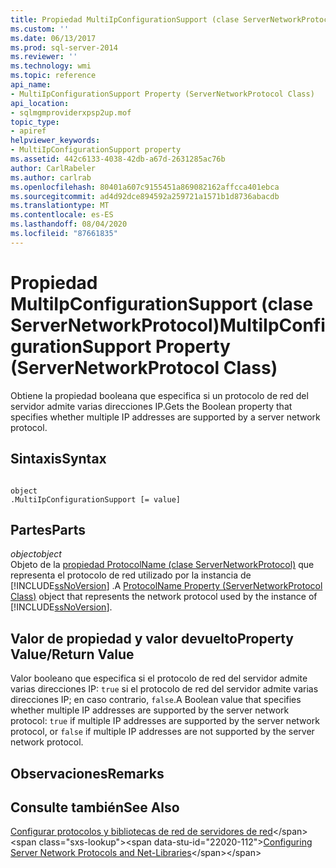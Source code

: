 ```yaml
---
title: Propiedad MultiIpConfigurationSupport (clase ServerNetworkProtocol) | Microsoft Docs
ms.custom: ''
ms.date: 06/13/2017
ms.prod: sql-server-2014
ms.reviewer: ''
ms.technology: wmi
ms.topic: reference
api_name:
- MultiIpConfigurationSupport Property (ServerNetworkProtocol Class)
api_location:
- sqlmgmproviderxpsp2up.mof
topic_type:
- apiref
helpviewer_keywords:
- MultiIpConfigurationSupport property
ms.assetid: 442c6133-4038-42db-a67d-2631285ac76b
author: CarlRabeler
ms.author: carlrab
ms.openlocfilehash: 80401a607c9155451a869082162affcca401ebca
ms.sourcegitcommit: ad4d92dce894592a259721a1571b1d8736abacdb
ms.translationtype: MT
ms.contentlocale: es-ES
ms.lasthandoff: 08/04/2020
ms.locfileid: "87661835"
---
```

# <a name="multiipconfigurationsupport-property-servernetworkprotocol-class"></a><span data-ttu-id="22020-102">Propiedad MultiIpConfigurationSupport (clase ServerNetworkProtocol)</span><span class="sxs-lookup"><span data-stu-id="22020-102">MultiIpConfigurationSupport Property (ServerNetworkProtocol Class)</span></span>
  <span data-ttu-id="22020-103">Obtiene la propiedad booleana que especifica si un protocolo de red del servidor admite varias direcciones IP.</span><span class="sxs-lookup"><span data-stu-id="22020-103">Gets the Boolean property that specifies whether multiple IP addresses are supported by a server network protocol.</span></span>  
  
## <a name="syntax"></a><span data-ttu-id="22020-104">Sintaxis</span><span class="sxs-lookup"><span data-stu-id="22020-104">Syntax</span></span>  
  
```  
  
object  
.MultiIpConfigurationSupport [= value]  
```  
  
## <a name="parts"></a><span data-ttu-id="22020-105">Partes</span><span class="sxs-lookup"><span data-stu-id="22020-105">Parts</span></span>  
 <span data-ttu-id="22020-106">*object*</span><span class="sxs-lookup"><span data-stu-id="22020-106">*object*</span></span>  
 <span data-ttu-id="22020-107">Objeto de la [propiedad ProtocolName (clase ServerNetworkProtocol)](servernetworkprotocol-class.md) que representa el protocolo de red utilizado por la instancia de [!INCLUDE[ssNoVersion](../../../includes/ssnoversion-md.md)] .</span><span class="sxs-lookup"><span data-stu-id="22020-107">A [ProtocolName Property (ServerNetworkProtocol Class)](servernetworkprotocol-class.md) object that represents the network protocol used by the instance of [!INCLUDE[ssNoVersion](../../../includes/ssnoversion-md.md)].</span></span>  
  
## <a name="property-valuereturn-value"></a><span data-ttu-id="22020-108">Valor de propiedad y valor devuelto</span><span class="sxs-lookup"><span data-stu-id="22020-108">Property Value/Return Value</span></span>  
 <span data-ttu-id="22020-109">Valor booleano que especifica si el protocolo de red del servidor admite varias direcciones IP: `true` si el protocolo de red del servidor admite varias direcciones IP; en caso contrario, `false`.</span><span class="sxs-lookup"><span data-stu-id="22020-109">A Boolean value that specifies whether multiple IP addresses are supported by the server network protocol: `true` if multiple IP addresses are supported by the server network protocol, or `false` if multiple IP addresses are not supported by the server network protocol.</span></span>  
  
## <a name="remarks"></a><span data-ttu-id="22020-110">Observaciones</span><span class="sxs-lookup"><span data-stu-id="22020-110">Remarks</span></span>  
  
## <a name="see-also"></a><span data-ttu-id="22020-111">Consulte también</span><span class="sxs-lookup"><span data-stu-id="22020-111">See Also</span></span>  
 <span data-ttu-id="22020-112">[Configurar protocolos y bibliotecas de red de servidores de red](https://msdn.microsoft.com/library/ms177485\(v=sql.100\).aspx)</span><span class="sxs-lookup"><span data-stu-id="22020-112">[Configuring Server Network Protocols and Net-Libraries](https://msdn.microsoft.com/library/ms177485\(v=sql.100\).aspx)</span></span>  
  
  
